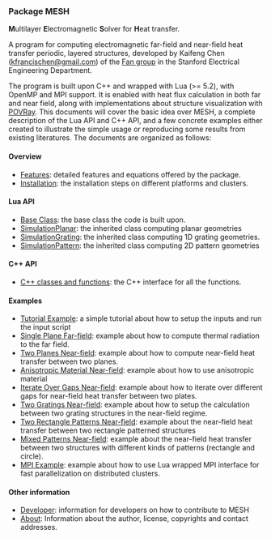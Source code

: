 ### Package MESH
**M**ultilayer **E**lectromagnetic **S**olver for **H**eat transfer.

A program for computing electromagnetic far-field and near-field heat transfer periodic, layered
structures, developed by Kaifeng Chen (<kfrancischen@gmail.com>) of the
[Fan group](http://web.stanford.edu/group/fan/) in the Stanford Electrical Engineering Department.

The program is built upon C++ and wrapped with Lua (>= 5.2), with OpenMP and MPI support. It is enabled with heat flux calculation in both far and near field, along with implementations about structure visualization with [POVRay](http://www.povray.org/). This documents will cover the basic idea over MESH, a complete description of the Lua API and C++ API, and a few concrete examples either created to illustrate the simple usage or reproducing some results from existing literatures. The documents are organized as follows:

#### Overview
* [Features](features.md): detailed features and equations offered by the package.
* [Installation](installation.md): the installation steps on different platforms and clusters.

#### Lua API
* [Base Class](LuaAPI/baseClass.md): the base class the code is built upon.
* [SimulationPlanar](LuaAPI/planar.md): the inherited class computing planar geometries
* [SimulationGrating](LuaAPI/grating.md): the inherited class computing 1D grating geometries.
* [SimulationPattern](LuaAPI/pattern.md): the inherited class computing 2D pattern geometries

#### C++ API
* [C++ classes and functions](C++API/classAndFunction.md): the C++ interface for all the functions.

#### Examples
* [Tutorial Example](Examples/tutorial.md): a simple tutorial about how to setup the inputs and run the input script
* [Single Plane Far-field](Examples/planeFarField.md): example about how to compute thermal radiation to the far field.
* [Two Planes Near-field](Examples/planeNearField.md): example about how to compute near-field heat transfer between two planes.
* [Anisotropic Material Near-field](Examples/anisotropic.md): example about how to use anisotropic material
* [Iterate Over Gaps Near-field](Examples/iterate.md): example about how to iterate over different gaps for near-field heat transfer between two plates.
* [Two Gratings Near-field](Examples/gratingNearField.md): example about how to setup the calculation between two grating structures in the near-field regime.
* [Two Rectangle Patterns Near-field](Examples/rectangleNearField.md): example about the near-field heat transfer between two rectangle patterned structures
* [Mixed Patterns Near-field](Examples/mixedNearField.md): example about the near-field heat transfer between two structures with different kinds of patterns (rectangle and circle).
* [MPI Example](Examples/MPI.md): example about how to use Lua wrapped MPI interface for fast parallelization on distributed clusters.

#### Other information
* [Developer](develop.md): information for developers on how to contribute to MESH
* [About](about.md): Information about the author, license, copyrights and contact addresses.
